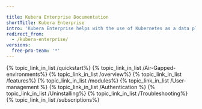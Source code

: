 ```yaml
---

title: Kubera Enterprise Documentation
shortTitle: Kubera Enterprise
intro: 'Kubera Enterprise helps with the use of Kubernetes as a data plane. This section covers the documentation for installing Kubera Enterprise, getting started with the initial configuration, enterprise deployment configuration, launching Kubera modules and subscription management. Choose any of the topics below to explore more'
redirect_from:
  - /kubera-enterprise/
versions:
  free-pro-team: '*'
---
```




{% topic_link_in_list /quickstart%}
{% topic_link_in_list /Air-Gapped-environments%}
{% topic_link_in_list /overview%}
{% topic_link_in_list /features%}
{% topic_link_in_list /modules%}
{% topic_link_in_list /User-management %}
{% topic_link_in_list /Authentication %}
{% topic_link_in_list /Uninstalling%}
{% topic_link_in_list /Troubleshooting%}
{% topic_link_in_list /subscriptions%}
